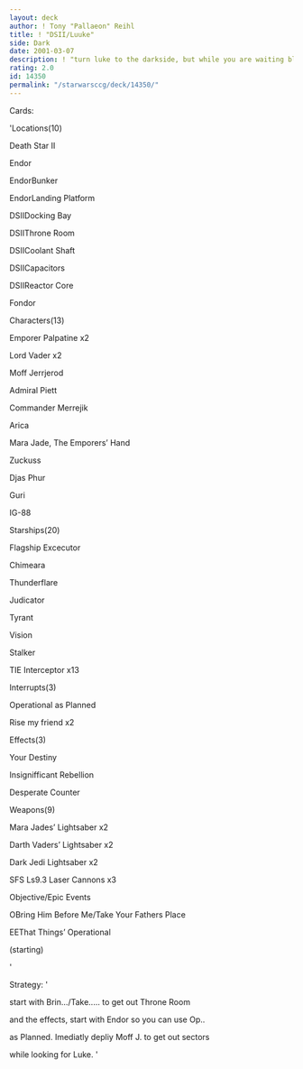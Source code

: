 ```yaml
---
layout: deck
author: ! Tony "Pallaeon" Reihl
title: ! "DSII/Luuke"
side: Dark
date: 2001-03-07
description: ! "turn luke to the darkside, but while you are waiting blow up stuff with the second Death Star."
rating: 2.0
id: 14350
permalink: "/starwarsccg/deck/14350/"
---
```

Cards: 

'Locations(10)

Death Star II

Endor

EndorBunker

EndorLanding Platform

DSIIDocking Bay

DSIIThrone Room

DSIICoolant Shaft

DSIICapacitors

DSIIReactor Core

Fondor


Characters(13)

Emporer Palpatine x2

Lord Vader x2

Moff Jerrjerod

Admiral Piett

Commander Merrejik

Arica

Mara Jade, The Emporers’ Hand

Zuckuss

Djas Phur

Guri

IG-88


Starships(20)

Flagship Excecutor

Chimeara

Thunderflare

Judicator

Tyrant

Vision

Stalker

TIE Interceptor x13


Interrupts(3)

Operational as Planned

Rise my friend x2


Effects(3)

Your Destiny

Insignifficant Rebellion

Desperate Counter


Weapons(9)

Mara Jades’ Lightsaber x2

Darth Vaders’ Lightsaber x2

Dark Jedi Lightsaber x2

SFS Ls9.3 Laser Cannons x3


Objective/Epic Events

OBring Him Before Me/Take Your Fathers Place

EEThat Things’ Operational


(starting)

'

Strategy: '

start with Brin.../Take..... to get out Throne Room

and the effects, start with Endor so you can use Op..

as Planned.  Imediatly depliy Moff J. to get out sectors

while looking for Luke.  '
